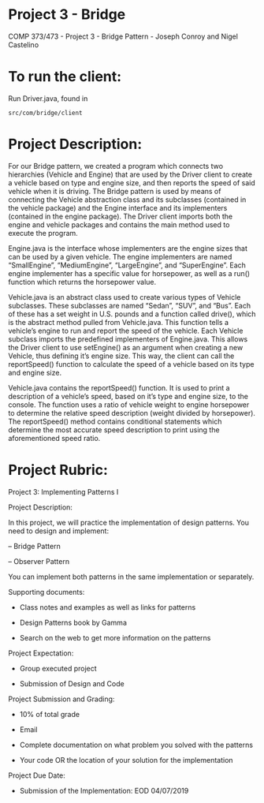 # Project 3 - Bridge
COMP 373/473 - Project 3 - Bridge Pattern - Joseph Conroy and Nigel Castelino

# To run the client:
Run Driver.java, found in 
```
src/com/bridge/client
```

# Project Description:
For our Bridge pattern, we created a program which connects two hierarchies (Vehicle and Engine) that are used by the Driver client to create a vehicle based on type and engine size, and then reports the speed of said vehicle when it is driving. The Bridge pattern is used by means of connecting the Vehicle abstraction class and its subclasses (contained in the vehicle package) and the Engine interface and its implementers (contained in the engine package). The Driver client imports both the engine and vehicle packages and contains the main method used to execute the program.

Engine.java is the interface whose implementers are the engine sizes that can be used by a given vehicle. The engine implementers are named “SmallEngine”, “MediumEngine”, “LargeEngine”, and “SuperEngine”. Each engine implementer has a specific value for horsepower, as well as a run() function which returns the horsepower value.

Vehicle.java is an abstract class used to create various types of Vehicle subclasses. These subclasses are named “Sedan”, “SUV”, and “Bus”. Each of these has a set weight in U.S. pounds and a function called drive(), which is the abstract method pulled from Vehicle.java. This function tells a vehicle’s engine to run and report the speed of the vehicle. Each Vehicle subclass imports the predefined implementers of Engine.java. This allows the Driver client to use setEngine() as an argument when creating a new Vehicle, thus defining it’s engine size. This way, the client can call the reportSpeed() function to calculate the speed of a vehicle based on its type and engine size.

Vehicle.java contains the reportSpeed() function. It is used to print a description of a vehicle’s speed, based on it’s type and engine size, to the console. The function uses a ratio of vehicle weight to engine horsepower to determine the relative speed description (weight divided by horsepower). The reportSpeed() method contains conditional statements which determine the most accurate speed description to print using the aforementioned speed ratio.

# Project Rubric:

Project 3: Implementing Patterns I

Project Description:

In this project, we will practice the implementation of design patterns.
You need to design and implement:

– Bridge Pattern

– Observer Pattern

You can implement both patterns in the same implementation or separately.

Supporting documents:

- Class notes and examples as well as links for patterns

- Design Patterns book by Gamma

- Search on the web to get more information on the patterns

Project Expectation:

- Group executed project

- Submission of Design and Code

Project Submission and Grading:

- 10% of total grade

- Email

- Complete documentation on what problem you solved with the patterns

- Your code OR the location of your solution for the implementation

Project Due Date:

- Submission of the Implementation: EOD 04/07/2019 
